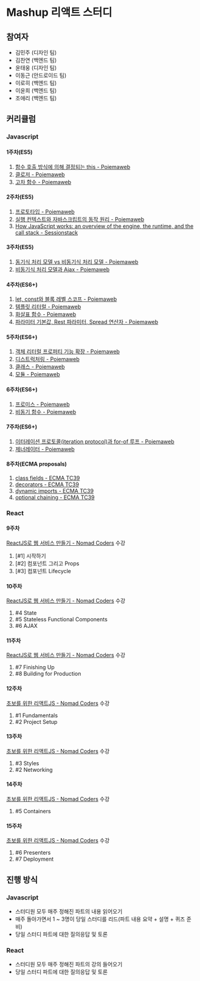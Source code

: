 # Mashup 리액트 스터디

## 참여자

* 김민주 (디자인 팀)
* 김찬연 (백엔드 팀)
* 윤태웅 (디자인 팀)
* 이동근 (안드로이드 팀)
* 이로히 (백엔드 팀)
* 이윤희 (백엔드 팀)
* 조애리 (백엔드 팀)

## 커리큘럼

### Javascript

#### 1주차(ES5)

1. [함수 호출 방식에 의해 결정되는 this - Poiemaweb](https://poiemaweb.com/js-this)
2. [클로저 - Poiemaweb](https://poiemaweb.com/js-closure)
3. [고차 함수 - Poiemaweb](https://poiemaweb.com/js-array-higher-order-function)

#### 2주차(ES5)

1. [프로토타입 - Poiemaweb](https://poiemaweb.com/js-prototype)
2. [실행 컨텍스트와 자바스크립트의 동작 원리 - Poiemaweb](https://poiemaweb.com/js-execution-context)
3. [How JavaScript works: an overview of the engine, the runtime, and the call stack - Sessionstack](https://blog.sessionstack.com/how-does-javascript-actually-work-part-1-b0bacc073cf)

#### 3주차(ES5)

1. [동기식 처리 모델 vs 비동기식 처리 모델 - Poiemaweb](https://poiemaweb.com/js-async)
2. [비동기식 처리 모델과 Ajax - Poiemaweb](https://poiemaweb.com/js-ajax)

#### 4주차(ES6+)

1. [let, const와 블록 레벨 스코프 - Poiemaweb](https://poiemaweb.com/es6-block-scope)
2. [템플릿 리터럴 - Poiemaweb](https://poiemaweb.com/es6-template-literals)
3. [화살표 함수 - Poiemaweb](https://poiemaweb.com/es6-arrow-function)
4. [파라미터 기본값, Rest 파라미터, Spread 연산자 - Poiemaweb](https://poiemaweb.com/es6-extended-parameter-handling)

#### 5주차(ES6+)

1. [객체 리터럴 프로퍼티 기능 확장 - Poiemaweb](https://poiemaweb.com/es6-enhanced-object-property)
2. [디스트럭처링 - Poiemaweb](https://poiemaweb.com/es6-destructuring)
3. [클래스 - Poiemaweb](https://poiemaweb.com/es6-class)
4. [모듈 - Poiemaweb](https://poiemaweb.com/es6-module)

#### 6주차(ES6+)

1. [프로미스 - Poiemaweb](https://poiemaweb.com/es6-promise)
2. [비동기 함수 - Poiemaweb](https://developers.google.com/web/fundamentals/primers/async-functions?hl=ko)

#### 7주차(ES6+)

1. [이터레이션 프로토콜(iteration protocol)과 for-of 루프 - Poiemaweb](https://poiemaweb.com/es6-iteration-for-of)
2. [제너레이터 - Poiemaweb](https://poiemaweb.com/es6-generateor)

#### 8주차(ECMA proposals)

1. [class fields - ECMA TC39](https://github.com/tc39/proposal-class-fields)
2. [decorators - ECMA TC39](https://github.com/tc39/proposal-decorators)
3. [dynamic imports - ECMA TC39](https://github.com/tc39/proposal-dynamic-import)
4. [optional chaining - ECMA TC39](https://github.com/tc39/proposal-optional-chaining)

### React

#### 9주차

[ReactJS로 웹 서비스 만들기 - Nomad Coders](https://academy.nomadcoders.co/p/reactjs-fundamentals) 수강

1. \[#1\] 시작하기
2. \[#2\] 컴포넌트 그리고 Props
3. \[#3\] 컴포넌트 Lifecycle

#### 10주차

[ReactJS로 웹 서비스 만들기 - Nomad Coders](https://academy.nomadcoders.co/p/reactjs-fundamentals) 수강

1. #4 State
2. #5 Stateless Functional Components
3. #6 AJAX

#### 11주차

[ReactJS로 웹 서비스 만들기 - Nomad Coders](https://academy.nomadcoders.co/p/reactjs-fundamentals) 수강

1. #7 Finishing Up
2. #8 Building for Production

#### 12주차

[초보를 위한 리액트JS - Nomad Coders](https://academy.nomadcoders.co/p/react-for-beginners) 수강

1. #1 Fundamentals
2. #2 Project Setup

#### 13주차

[초보를 위한 리액트JS - Nomad Coders](https://academy.nomadcoders.co/p/react-for-beginners) 수강

1. #3 Styles
2. #2 Networking

#### 14주차

[초보를 위한 리액트JS - Nomad Coders](https://academy.nomadcoders.co/p/react-for-beginners) 수강

1. #5 Containers

#### 15주차

[초보를 위한 리액트JS - Nomad Coders](https://academy.nomadcoders.co/p/react-for-beginners) 수강

1. #6 Presenters
2. #7 Deployment

## 진행 방식

### Javascript

- 스터디원 모두 매주 정해진 파트의 내용 읽어오기
- 매주 돌아가면서 1 ~ 3명이 당일 스터디를 리드(파트 내용 요약 + 설명 + 퀴즈 준비)
- 당일 스터디 파트에 대한 질의응답 및 토론

### React

- 스터디원 모두 매주 정해진 파트의 강의 들어오기
- 당일 스터디 파트에 대한 질의응답 및 토론
